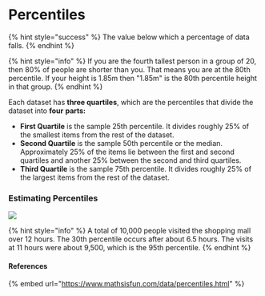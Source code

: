 # Percentiles

{% hint style="success" %}
The value below which a percentage of data falls.
{% endhint %}

{% hint style="info" %}
If you are the fourth tallest person in a group of 20, then 80% of people are shorter than you. That means you are at the 80th percentile. If your height is 1.85m then "1.85m" is the 80th percentile height in that group.
{% endhint %}

Each dataset has **three quartiles**, which are the percentiles that divide the dataset into **four** **parts:**

* **First Quartile** is the sample 25th percentile. It divides roughly 25% of the smallest items from the rest of the dataset.
* **Second Quartile** is the sample 50th percentile or the median. Approximately 25% of the items lie between the first and second quartiles and another 25% between the second and third quartiles.
* **Third Quartile** is the sample 75th percentile. It divides roughly 25% of the largest items from the rest of the dataset.

### Estimating Percentiles

![](../.gitbook/assets/screen-shot-2020-01-23-at-11.59.18-am.png)

{% hint style="info" %}
A total of 10,000 people visited the shopping mall over 12 hours. The 30th percentile occurs after about 6.5 hours. The visits at 11 hours were about 9,500, which is the 95th percentile.
{% endhint %}

#### References

{% embed url="https://www.mathsisfun.com/data/percentiles.html" %}

